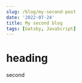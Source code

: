 ```yaml
---
slug: /blog/my-second-post
date: '2022-07-24'
title: My second blog
tags: [Gatsby, JavaScript]
---
```


# heading

second
